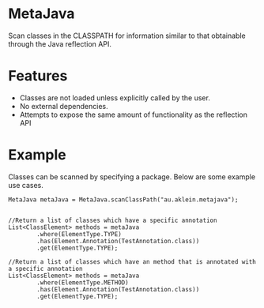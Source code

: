 MetaJava
========

Scan classes in the CLASSPATH for information similar to that obtainable through the Java reflection API.

Features
========
* Classes are not loaded unless explicitly called by the user.
* No external dependencies.
* Attempts to expose the same amount of functionality as the reflection API

Example
=======
Classes can be scanned by specifying a package. Below are some example use cases.

```
MetaJava metaJava = MetaJava.scanClassPath("au.aklein.metajava");


//Return a list of classes which have a specific annotation
List<ClassElement> methods = metaJava
        .where(ElementType.TYPE)
        .has(Element.Annotation(TestAnnotation.class))
        .get(ElementType.TYPE);

//Return a list of classes which have an method that is annotated with a specific annotation
List<ClassElement> methods = metaJava
        .where(ElementType.METHOD)
        .has(Element.Annotation(TestAnnotation.class))
        .get(ElementType.TYPE);
```
